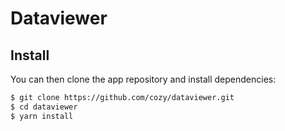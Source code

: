# Dataviewer

## Install

You can then clone the app repository and install dependencies:

```sh
$ git clone https://github.com/cozy/dataviewer.git
$ cd dataviewer
$ yarn install
```
